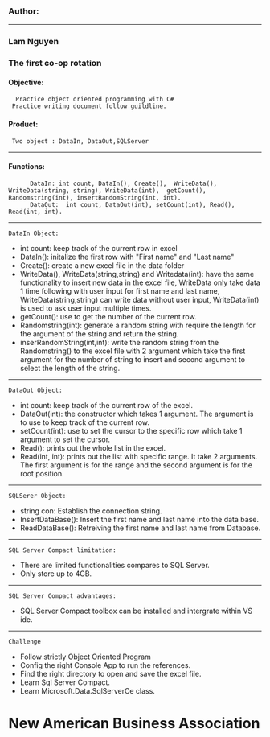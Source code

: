 ### Author:
---------------
###  Lam Nguyen 
###  The first co-op rotation 
####  Objective:
 	  Practice object oriented programming with C#
  	 Practice writing document follow guildline.
 #### Product:
  	 Two object : DataIn, DataOut,SQLServer
----------------
#### Functions:
	      DataIn: int count, DataIn(), Create(),  WriteData(), WriteData(string, string), WriteData(int),  getCount(), Randomstring(int), insertRandomString(int, int).
	      DataOut:  int count, DataOut(int), setCount(int), Read(), Read(int, int).
----------------------
	DataIn Object: 
 - int count: keep track of the current row in excel
 - DataIn(): initalize the first row with "First name" and "Last name"
 - Create(): create a new excel file in the data folder
 - WriteData(), WriteData(string,string) and Writedata(int): have the same functionality to insert new data in the excel file, WriteData only take data 1 time following with user input for first name and last name, WriteData(string,string) can write data without user input, WriteData(int) is used to ask user input multiple times.
 - getCount(): use to get the number of the current row.
 - Randomstring(int): generate a random string with require the length for the argument of the string and return the string.
 - inserRandomString(int,int): write the random string from the Randomstring() to the excel file with 2 argument  which take the first argument for the number of string to insert and second argument to select the length of the string.
 ---------------
 	DataOut Object:
-  int count: keep track of the current row of the excel.
- DataOut(int): the constructor which takes 1 argument. The argument is to use to keep track of the current row.
- setCount(int): use to set the cursor to the specific row which take 1 argument to set the cursor.
- Read():  prints out the whole list in the excel.
- Read(int, int): prints out the list with specific range. It take 2 arguments. The first argument is for the range and the second argument is for the root position.
----------
	SQLSerer Object:
- string con: Establish the connection string.
- InsertDataBase(): Insert the first name and last name into the data base.
- ReadDataBase(): Retreiving the first name and last name from Database.
----------
	SQL Server Compact limitation:
- There are limited functionalities compares to SQL Server.
- Only store up to 4GB.
-----------
	SQL Server Compact advantages:
- SQL Server Compact toolbox can be installed and intergrate within VS ide.
-----------
	Challenge
   - Follow strictly Object Oriented Program
   - Config the right Console App to run the references.
   - Find the right directory to open and save the excel file.
   - Learn Sql Server Compact.
   - Learn Microsoft.Data.SqlServerCe class.
# New American Business Association

